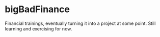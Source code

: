 # bigBadFinance
Financial trainings, eventually turning it into a project at some point. Still learning and exercising for now.
